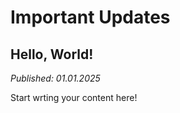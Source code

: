 # Important Updates <!--{ as="img" mode="hero" src="https://picsum.photos/id/38/800/600" }-->

## Hello, World!
*Published: 01.01.2025*

Start wrting your content here!
        